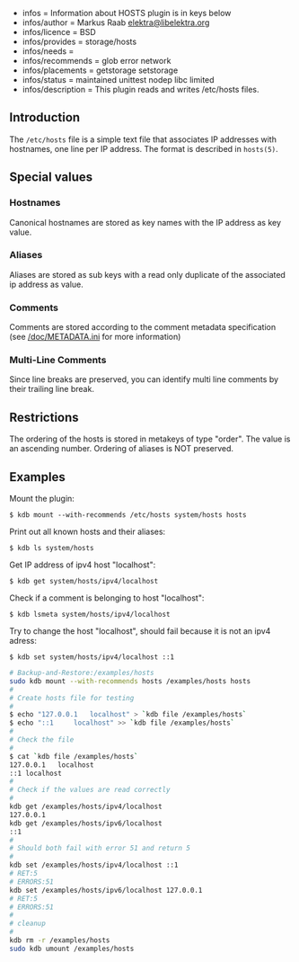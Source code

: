 - infos = Information about HOSTS plugin is in keys below
- infos/author = Markus Raab <elektra@libelektra.org>
- infos/licence = BSD
- infos/provides = storage/hosts
- infos/needs =
- infos/recommends = glob error network
- infos/placements = getstorage setstorage
- infos/status = maintained unittest nodep libc limited
- infos/description = This plugin reads and writes /etc/hosts files.

## Introduction ##

The `/etc/hosts` file is a simple text file that associates IP addresses
with hostnames, one line per IP address. The format is described in `hosts(5)`.

## Special values ##

### Hostnames ###

Canonical hostnames are stored as key names with the IP address as key
value. 

### Aliases ###

Aliases are stored as sub keys with a read only duplicate of the
associated ip address as value. 

### Comments ###

Comments are stored according to the comment metadata specification (see [/doc/METADATA.ini](/doc/METADATA.ini) for more information)

### Multi-Line Comments ###

Since line breaks are preserved, you can identify multi line comments
by their trailing line break.


## Restrictions ##

The ordering of the hosts is stored in metakeys of type "order".
The value is an ascending number. Ordering of aliases is NOT preserved.

## Examples ##

Mount the plugin:

    $ kdb mount --with-recommends /etc/hosts system/hosts hosts

Print out all known hosts and their aliases:

    $ kdb ls system/hosts

Get IP address of ipv4 host "localhost":

    $ kdb get system/hosts/ipv4/localhost

Check if a comment is belonging to host "localhost":

    $ kdb lsmeta system/hosts/ipv4/localhost

Try to change the host "localhost", should fail because it is not an ipv4 adress:

    $ kdb set system/hosts/ipv4/localhost ::1

```sh
# Backup-and-Restore:/examples/hosts
sudo kdb mount --with-recommends hosts /examples/hosts hosts
#
# Create hosts file for testing
#
$ echo "127.0.0.1	localhost" > `kdb file /examples/hosts`
$ echo "::1 	localhost" >> `kdb file /examples/hosts`
#
# Check the file
#
$ cat `kdb file /examples/hosts`
127.0.0.1	localhost
::1	localhost
#
# Check if the values are read correctly
#
kdb get /examples/hosts/ipv4/localhost
127.0.0.1
kdb get /examples/hosts/ipv6/localhost
::1
#
# Should both fail with error 51 and return 5 
#
kdb set /examples/hosts/ipv4/localhost ::1
# RET:5
# ERRORS:51
kdb set /examples/hosts/ipv6/localhost 127.0.0.1
# RET:5
# ERRORS:51
#
# cleanup
#
kdb rm -r /examples/hosts
sudo kdb umount /examples/hosts
```

